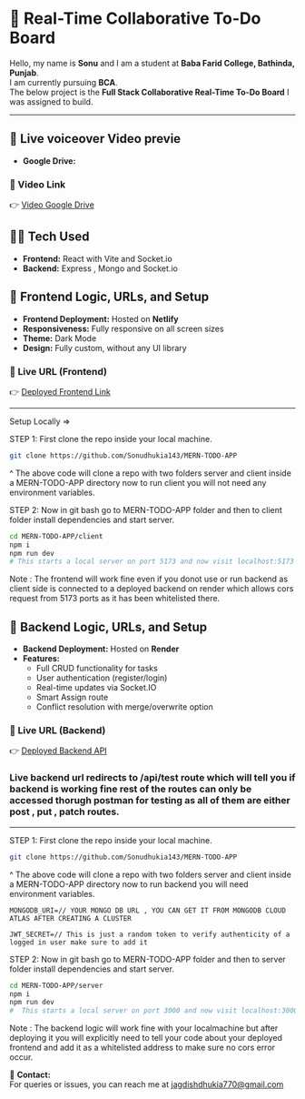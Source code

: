 # 📌 Real-Time Collaborative To-Do Board


Hello, my name is **Sonu** and I am a student at **Baba Farid College, Bathinda, Punjab**.  
I am currently pursuing **BCA**.  
The below project is the **Full Stack Collaborative Real-Time To-Do Board** I was assigned to build.

---

## 🎥 Live voiceover Video previe
- **Google Drive:** 
### 🔗 Video Link
👉 [Video Google Drive](https://dotasker.netlify.addurlshere)


##  👩‍💻 Tech Used
- **Frontend:** React with Vite and Socket.io
- **Backend:** Express , Mongo and Socket.io

## 🚀 Frontend Logic, URLs, and Setup
- **Frontend Deployment:** Hosted on **Netlify**  
- **Responsiveness:** Fully responsive on all screen sizes  
- **Theme:** Dark Mode  
- **Design:** Fully custom, without any UI library  

### 🔗 Live URL (Frontend)  
👉 [Deployed Frontend Link](https://dotasker.netlify.app)

---

Setup Locally => 

STEP 1:
First clone the repo inside your local machine.

```bash
git clone https://github.com/Sonudhukia143/MERN-TODO-APP
```

^ The above code will clone a repo with two folders server and client inside a MERN-TODO-APP directory now to run client you will not need any environment variables.

STEP 2:
Now in git bash go to MERN-TODO-APP folder and then to client folder install dependencies and start server.

```bash
cd MERN-TODO-APP/client
npm i
npm run dev 
# This starts a local server on port 5173 and now visit localhost:5173 in your browser.
```

Note : The frontend will work fine even if you donot use or run backend as client side is connected to a deployed backend on render which allows cors request from 5173 ports as it has been whitelisted there.


## 🧠 Backend Logic, URLs, and Setup

- **Backend Deployment:** Hosted on **Render**  
- **Features:**  
  - Full CRUD functionality for tasks  
  - User authentication (register/login)  
  - Real-time updates via Socket.IO  
  - Smart Assign route  
  - Conflict resolution with merge/overwrite option

### 🔗 Live URL (Backend)  
👉 [Deployed Backend API](https://to-do-task-manager.onrender.com/api/test)

### Live backend url redirects to /api/test route which will tell you if backend is working fine rest of the routes can only be accessed thorugh postman for testing as all of them are either post , put , patch routes.

---

STEP 1:
First clone the repo inside your local machine.

```bash
git clone https://github.com/Sonudhukia143/MERN-TODO-APP
```

^ The above code will clone a repo with two folders server and client inside a MERN-TODO-APP directory now to run backend you will need environment variables.

```env
MONGODB_URI=// YOUR MONGO DB URL , YOU CAN GET IT FROM MONGODB CLOUD ATLAS AFTER CREATING A CLUSTER

JWT_SECRET=// This is just a random token to verify authenticity of a logged in user make sure to add it 
```

STEP 2:
Now in git bash go to MERN-TODO-APP folder and then to server folder install dependencies and start server.

```bash
cd MERN-TODO-APP/server
npm i
npm run dev
#  This starts a local server on port 3000 and now visit localhost:3000/api/test in your browser to check if backend is working properly also see realted logs for mongoDB connection inside the git bash folder.
```

Note : The backend logic will work fine with your localmachine but after deploying it you will explicitly need to tell your code about your deployed frontend and add it as a whitelisted address to make sure no cors error occur.


📧 **Contact:**  
For queries or issues, you can reach me at [jagdishdhukia770@gmail.com](mailto:jagdishdhukia770@gmail.com)
